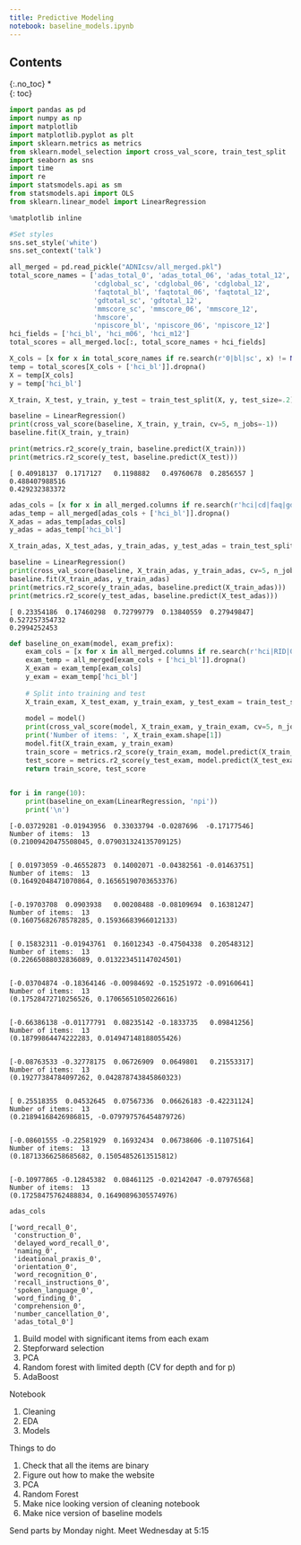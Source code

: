 ```yaml
---
title: Predictive Modeling
notebook: baseline_models.ipynb
---
```


## Contents
{:.no_toc}
*  
{: toc}



```python
import pandas as pd
import numpy as np
import matplotlib
import matplotlib.pyplot as plt
import sklearn.metrics as metrics
from sklearn.model_selection import cross_val_score, train_test_split
import seaborn as sns
import time
import re
import statsmodels.api as sm
from statsmodels.api import OLS
from sklearn.linear_model import LinearRegression

%matplotlib inline
```




```python
#Set styles
sns.set_style('white')
sns.set_context('talk')
```




```python
all_merged = pd.read_pickle("ADNIcsv/all_merged.pkl")
total_score_names = ['adas_total_0', 'adas_total_06', 'adas_total_12', 
                     'cdglobal_sc', 'cdglobal_06', 'cdglobal_12',  
                     'faqtotal_bl', 'faqtotal_06', 'faqtotal_12', 
                     'gdtotal_sc', 'gdtotal_12',  
                     'mmscore_sc', 'mmscore_06', 'mmscore_12', 
                     'hmscore',
                     'npiscore_bl', 'npiscore_06', 'npiscore_12']
hci_fields = ['hci_bl', 'hci_m06', 'hci_m12']
total_scores = all_merged.loc[:, total_score_names + hci_fields]

```




```python
X_cols = [x for x in total_score_names if re.search(r'0|bl|sc', x) != None and re.search(r'hci',x) == None]
temp = total_scores[X_cols + ['hci_bl']].dropna()
X = temp[X_cols]
y = temp['hci_bl']

X_train, X_test, y_train, y_test = train_test_split(X, y, test_size=.2)

baseline = LinearRegression()
print(cross_val_score(baseline, X_train, y_train, cv=5, n_jobs=-1))
baseline.fit(X_train, y_train)

print(metrics.r2_score(y_train, baseline.predict(X_train)))
print(metrics.r2_score(y_test, baseline.predict(X_test)))
```


    [ 0.40918137  0.1717127   0.1198882   0.49760678  0.2856557 ]
    0.488407988516
    0.429232383372
    



```python
adas_cols = [x for x in all_merged.columns if re.search(r'hci|cd|faq|gd|mm|RID|hm|npi|06|12|total', x) == None]
adas_temp = all_merged[adas_cols + ['hci_bl']].dropna()
X_adas = adas_temp[adas_cols]
y_adas = adas_temp['hci_bl']

X_train_adas, X_test_adas, y_train_adas, y_test_adas = train_test_split(X_adas, y_adas, test_size=.2)

baseline = LinearRegression()
print(cross_val_score(baseline, X_train_adas, y_train_adas, cv=5, n_jobs=-1))
baseline.fit(X_train_adas, y_train_adas)
print(metrics.r2_score(y_train_adas, baseline.predict(X_train_adas)))
print(metrics.r2_score(y_test_adas, baseline.predict(X_test_adas)))
```


    [ 0.23354186  0.17460298  0.72799779  0.13840559  0.27949847]
    0.527257354732
    0.2994252453
    



```python
def baseline_on_exam(model, exam_prefix):
    exam_cols = [x for x in all_merged.columns if re.search(r'hci|RID|06|12|total|global|score', x) == None and re.search(f'{exam_prefix}', x) != None]
    exam_temp = all_merged[exam_cols + ['hci_bl']].dropna()
    X_exam = exam_temp[exam_cols]
    y_exam = exam_temp['hci_bl']
    
    # Split into training and test
    X_train_exam, X_test_exam, y_train_exam, y_test_exam = train_test_split(X_exam, y_exam, test_size=.2)
    
    model = model()
    print(cross_val_score(model, X_train_exam, y_train_exam, cv=5, n_jobs=-1))
    print('Number of items: ', X_train_exam.shape[1])
    model.fit(X_train_exam, y_train_exam)
    train_score = metrics.r2_score(y_train_exam, model.predict(X_train_exam))
    test_score = metrics.r2_score(y_test_exam, model.predict(X_test_exam))
    return train_score, test_score
    
```




```python
for i in range(10):
    print(baseline_on_exam(LinearRegression, 'npi'))
    print('\n')
```


    [-0.03729281 -0.01943956  0.33033794 -0.0287696  -0.17177546]
    Number of items:  13
    (0.21009420475508045, 0.079031324135709125)
    
    
    [ 0.01973059 -0.46552873  0.14002071 -0.04382561 -0.01463751]
    Number of items:  13
    (0.16492048471070864, 0.16565190703653376)
    
    
    [-0.19703708  0.0903938   0.00208488 -0.08109694  0.16381247]
    Number of items:  13
    (0.16075682678578285, 0.15936683966012133)
    
    
    [ 0.15832311 -0.01943761  0.16012343 -0.47504338  0.20548312]
    Number of items:  13
    (0.22665088032836089, 0.013223451147024501)
    
    
    [-0.03704874 -0.18364146 -0.00984692 -0.15251972 -0.09160641]
    Number of items:  13
    (0.17528472710256526, 0.17065651050226616)
    
    
    [-0.66386138 -0.01177791  0.08235142 -0.1833735   0.09841256]
    Number of items:  13
    (0.18799864474222283, 0.014947148188055426)
    
    
    [-0.08763533 -0.32778175  0.06726909  0.0649801   0.21553317]
    Number of items:  13
    (0.19277384784097262, 0.042878743845860323)
    
    
    [ 0.25518355  0.04532645  0.07567336  0.06626183 -0.42231124]
    Number of items:  13
    (0.21894168426986815, -0.079797576454879726)
    
    
    [-0.08601555 -0.22581929  0.16932434  0.06738606 -0.11075164]
    Number of items:  13
    (0.18713366258685682, 0.15054852613515812)
    
    
    [-0.10977865 -0.12845382  0.08461125 -0.02142047 -0.07976568]
    Number of items:  13
    (0.17258475762488834, 0.16490896305574976)
    
    
    



```python
adas_cols
```





    ['word_recall_0',
     'construction_0',
     'delayed_word_recall_0',
     'naming_0',
     'ideational_praxis_0',
     'orientation_0',
     'word_recognition_0',
     'recall_instructions_0',
     'spoken_language_0',
     'word_finding_0',
     'comprehension_0',
     'number_cancellation_0',
     'adas_total_0']



1. Build model with significant items from each exam
2. Stepforward selection
3. PCA
4. Random forest with limited depth (CV for depth and for p)
5. AdaBoost

Notebook
1. Cleaning
2. EDA
3. Models

Things to do
1. Check that all the items are binary
2. Figure out how to make the website
3. PCA
4. Random Forest
5. Make nice looking version of cleaning notebook 
6. Make nice version of baseline models

Send parts by Monday night. Meet Wednesday at 5:15



```python

```


